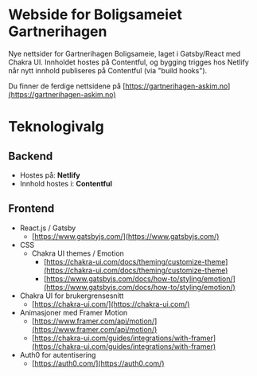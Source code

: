 # Webside for Boligsameiet Gartnerihagen

Nye nettsider for Gartnerihagen Boligsameie, laget i Gatsby/React med Chakra UI. Innholdet hostes på Contentful, og bygging trigges hos Netlify når nytt innhold publiseres på Contentful (via "build hooks"). 

Du finner de ferdige nettsidene på [https://gartnerihagen-askim.no](https://gartnerihagen-askim.no)

# Teknologivalg

## Backend

- Hostes på: **Netlify**
- Innhold hostes i: **Contentful**

## Frontend

- React.js / Gatsby
  - [https://www.gatsbyjs.com/](https://www.gatsbyjs.com/)
- CSS
  - Chakra UI themes / Emotion
    - [https://chakra-ui.com/docs/theming/customize-theme](https://chakra-ui.com/docs/theming/customize-theme)
    - [https://www.gatsbyjs.com/docs/how-to/styling/emotion/](https://www.gatsbyjs.com/docs/how-to/styling/emotion/)
- Chakra UI for brukergrensesnitt
  - [https://chakra-ui.com/](https://chakra-ui.com/)
- Animasjoner med Framer Motion
  - [https://www.framer.com/api/motion/](https://www.framer.com/api/motion/)
  - [https://chakra-ui.com/guides/integrations/with-framer](https://chakra-ui.com/guides/integrations/with-framer)
- Auth0 for autentisering
  - [https://auth0.com/](https://auth0.com/)

